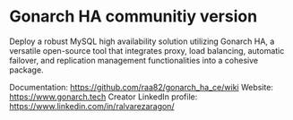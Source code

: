# Gonarch HA communitiy version

Deploy a robust MySQL high availability solution utilizing Gonarch HA, a versatile open-source tool that integrates proxy, load balancing, automatic failover, and replication management functionalities into a cohesive package.

Documentation: https://github.com/raa82/gonarch_ha_ce/wiki
Website: https://www.gonarch.tech
Creator LinkedIn profile: https://www.linkedin.com/in/ralvarezaragon/
